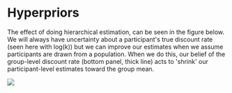 # Hyperpriors

The effect of doing hierarchical estimation, can be seen in the figure below. We will always have uncertainty about a participant's true discount rate (seen here with log(k)) but we can improve our estimates when we assume participants are drawn from a population. When we do this, our belief of the group-level discount rate (bottom panel, thick line) acts to 'shrink' our participant-level estimates toward the group mean.

![](https://github.com/drbenvincent/delay-discounting-analysis/blob/master/img/logk-shrinkage.png)
